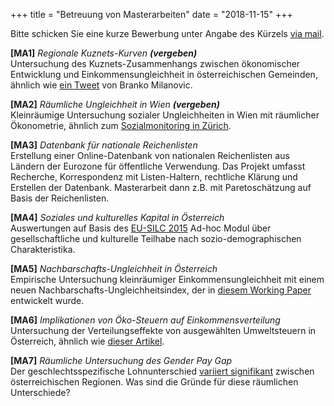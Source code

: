 +++
title = "Betreuung von Masterarbeiten"
date = "2018-11-15"
+++

Bitte schicken Sie eine kurze Bewerbung unter Angabe des Kürzels [via mail](mailto:mschnetz@wu.ac.at).

**[MA1]** *Regionale Kuznets-Kurven* ***(vergeben)***  
Untersuchung des Kuznets-Zusammenhangs zwischen ökonomischer Entwicklung und Einkommensungleichheit in österreichischen Gemeinden, ähnlich wie [ein Tweet](https://twitter.com/brankomilan/status/344504611253653504?lang=de) von Branko Milanovic.

**[MA2]** *Räumliche Ungleichheit in Wien* ***(vergeben)***  
Kleinräumige Untersuchung sozialer Ungleichheiten in Wien mit räumlicher Ökonometrie, ähnlich zum [Sozialmonitoring in Zürich](https://www.stadt-zuerich.ch/prd/de/index/stadtentwicklung/gesellschaft-und-raum/entwicklung-wohnstadt-2/sozialraummonitoring/Sozialraummonitoring_2017.html).

**[MA3]** *Datenbank für nationale Reichenlisten*  
Erstellung einer Online-Datenbank von nationalen Reichenlisten aus Ländern der Eurozone für öffentliche Verwendung. Das Projekt umfasst Recherche, Korrespondenz mit Listen-Haltern, rechtliche Klärung und Erstellen der Datenbank. Masterarbeit dann z.B. mit Paretoschätzung auf Basis der Reichenlisten.

**[MA4]** *Soziales und kulturelles Kapital in Österreich*  
 Auswertungen auf Basis des [EU-SILC 2015](http://www.statistik.at/web_de/frageboegen/private_haushalte/eu_silc/index.html) Ad-hoc Modul über gesellschaftliche und kulturelle Teilhabe nach sozio-demographischen Charakteristika.

**[MA5]** *Nachbarschafts-Ungleichheit in Österreich*  
Empirische Untersuchung kleinräumiger Einkommensungleichheit mit einem neuen Nachbarschafts-Ungleichheitsindex, der in [diesem Working Paper](http://www.ecineq.org/milano/WP/ECINEQ2018-477.pdf) entwickelt wurde.

**[MA6]** *Implikationen von Öko-Steuern auf Einkommensverteilung*  
Untersuchung der Verteilungseffekte von ausgewählten Umweltsteuern in Österreich, ähnlich wie [dieser Artikel](http://wug.akwien.at/WUG_Archiv/2011_37_1/2011_37_1_0069.pdf).

**[MA7]** *Räumliche Untersuchung des Gender Pay Gap*  
Der geschlechtsspezifische Lohnunterschied [variiert signifikant](https://twitter.com/matschnetzer/status/1053644752934055936) zwischen österreichischen Regionen. Was sind die Gründe für diese räumlichen Unterschiede?
